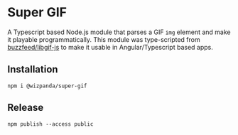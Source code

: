 # Super GIF 

A Typescript based Node.js module that parses a GIF `img` element and make it playable programmatically. This module
was type-scripted from [buzzfeed/libgif-js](https://github.com/buzzfeed/libgif-js/tree/0654e7f2dbce9b8787ca0eb4c42c558ae0601bc4)
to make it usable in Angular/Typescript based apps.
  
## Installation

```
npm i @wizpanda/super-gif
```

## Release

```
npm publish --access public
```